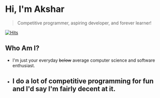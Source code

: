 # Hi, I'm Akshar
> Competitive programmer, aspiring developer, and forever learner!

[![Hits](https://hits.seeyoufarm.com/api/count/incr/badge.svg?url=https%3A%2F%2Fgithub.com%2Fgjbae1212%2Fhit-counter&count_bg=%234F3FFF&title_bg=%23141425&icon=github.svg&icon_color=%23E7E7E7&title=Visits&edge_flat=false)](https://hits.seeyoufarm.com)


## Who Am I?
- I'm just your everyday ~~below~~ average computer science and software enthusiast. 
- I do a lot of competitive programming for fun and I'd say I'm fairly decent at it.
  -  


<!--

Here are some ideas to get you started:

- 🔭 I’m currently working on ...
- 🌱 I’m currently learning ...
- 👯 I’m looking to collaborate on ...
- 🤔 I’m looking for help with ...
- 💬 Ask me about ...
- 📫 How to reach me: ...
- 😄 Pronouns: ...
- ⚡ Fun fact: ...
-->
